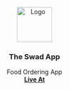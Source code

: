 <p align="center">
  <a href="https://github.com/othneildrew/Best-README-Template">
    <img src="https://www.google.com/url?sa=i&url=https%3A%2F%2Fwww.iconsdb.com%2Fwhite-icons%2Fgithub-6-icon.html&psig=AOvVaw0bblNxtj0DRI94yn97cKPE&ust=1631421345430000&source=images&cd=vfe&ved=0CAsQjRxqFwoTCPCm3KOM9vICFQAAAAAdAAAAABAJ" alt="Logo" width="80" height="80">
  </a>

  <h3 align="center">The Swad App</h3>

  <p align="center">
    Food Ordering App
    <br />
    <a href="https://swadapp.netlify.app/"><strong>Live At</strong></a>
   
  </p>
</p>
